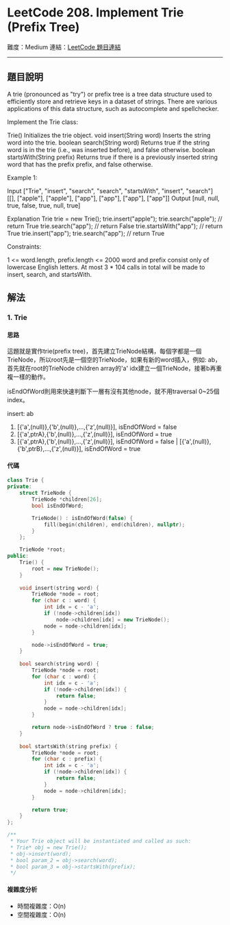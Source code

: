 # LeetCode 208. Implement Trie (Prefix Tree)

難度：Medium
連結：[LeetCode 題目連結](https://leetcode.com/problems/implement-trie-prefix-tree/description/)

---

## 題目說明
    
A trie (pronounced as "try") or prefix tree is a tree data structure used to efficiently store and retrieve keys in a dataset of strings. There are various applications of this data structure, such as autocomplete and spellchecker.

Implement the Trie class:

Trie() Initializes the trie object.
void insert(String word) Inserts the string word into the trie.
boolean search(String word) Returns true if the string word is in the trie (i.e., was inserted before), and false otherwise.
boolean startsWith(String prefix) Returns true if there is a previously inserted string word that has the prefix prefix, and false otherwise.
 

Example 1:

Input
["Trie", "insert", "search", "search", "startsWith", "insert", "search"]
[[], ["apple"], ["apple"], ["app"], ["app"], ["app"], ["app"]]
Output
[null, null, true, false, true, null, true]

Explanation
Trie trie = new Trie();
trie.insert("apple");
trie.search("apple");   // return True
trie.search("app");     // return False
trie.startsWith("app"); // return True
trie.insert("app");
trie.search("app");     // return True
 

Constraints:

1 <= word.length, prefix.length <= 2000
word and prefix consist only of lowercase English letters.
At most 3 * 104 calls in total will be made to insert, search, and startsWith.

## 解法
### 1. Trie
#### 思路

這題就是實作trie(prefix tree)，首先建立TrieNode結構，每個字都是一個TrieNode，所以root先是一個空的TrieNode，如果有新的word插入，例如: ab，首先就在root的TrieNode children array的'a' idx建立一個TrieNode，接著b再重複一樣的動作。

isEndOfWord則用來快速判斷下一層有沒有其他node，就不用traversal 0~25個index。

insert: ab
1. [{'a',(null)},{'b',(null)},...,{'z',(null)}], isEndOfWord = false
2. [{'a',ptrA},{'b',(null)},...,{'z',(null)}], isEndOfWord = true
3. [{'a',ptrA},{'b',(null)},...,{'z',(null)}], isEndOfWord = false
                        |
    [{'a',(null)},{'b',ptrB},...,{'z',(null)}], isEndOfWord = true

#### 代碼
```c++
class Trie {
private:
    struct TrieNode {
        TrieNode *children[26];
        bool isEndOfWord;

        TrieNode() : isEndOfWord(false) {
            fill(begin(children), end(children), nullptr);
        }
    };

    TrieNode *root;
public:
    Trie() {
        root = new TrieNode();
    }
    
    void insert(string word) {
        TrieNode *node = root;
        for (char c : word) {
            int idx = c - 'a';
            if (!node->children[idx])
                node->children[idx] = new TrieNode();
            node = node->children[idx];
        }

        node->isEndOfWord = true;
    }
    
    bool search(string word) {
        TrieNode *node = root;
        for (char c : word) {
            int idx = c - 'a';
            if (!node->children[idx]) {
                return false;
            }
            node = node->children[idx];
        }

        return node->isEndOfWord ? true : false;
    }
    
    bool startsWith(string prefix) {
        TrieNode *node = root;
        for (char c : prefix) {
            int idx = c - 'a';
            if (!node->children[idx]) {
                return false;
            }
            node = node->children[idx];
        }

        return true;
    }
};

/**
 * Your Trie object will be instantiated and called as such:
 * Trie* obj = new Trie();
 * obj->insert(word);
 * bool param_2 = obj->search(word);
 * bool param_3 = obj->startsWith(prefix);
 */
```

#### 複雜度分析

- 時間複雜度：O(n)
- 空間複雜度：O(n)
